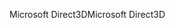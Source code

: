 <span data-ttu-id="ca818-101">Microsoft Direct3D</span><span class="sxs-lookup"><span data-stu-id="ca818-101">Microsoft Direct3D</span></span>